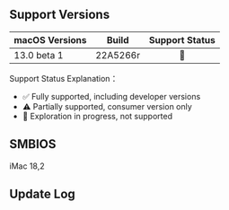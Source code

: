 
## Support Versions

| macOS Versions | Build    | Support Status |
|----------------|----------|:--------------:|
| 13.0 beta 1    | 22A5266r |       🚧       |

Support Status Explanation：
* ✅ Fully supported, including developer versions
* ⚠️ Partially supported, consumer version only
* 🚧 Exploration in progress, not supported

## SMBIOS

iMac 18,2

## Update Log
